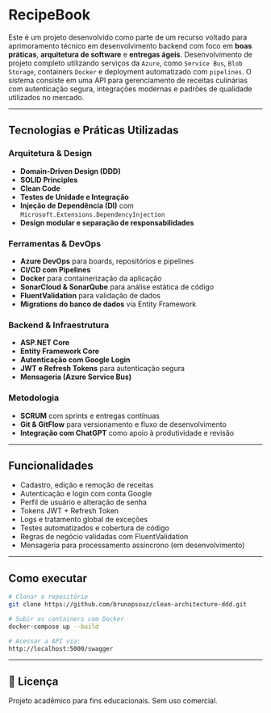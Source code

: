 # RecipeBook 

Este é um projeto desenvolvido como parte de um recurso voltado para aprimoramento técnico em desenvolvimento backend com foco em **boas práticas**, **arquitetura de software** e **entregas ágeis**.
Desenvolvimento de projeto completo utilizando serviços da `Azure`, como `Service Bus`, `Blob Storage`, containers `Docker` e deployment automatizado com `pipelines`.
O sistema consiste em uma API para gerenciamento de receitas culinárias com autenticação segura, integrações modernas e padrões de qualidade utilizados no mercado.

---

## Tecnologias e Práticas Utilizadas

### Arquitetura & Design
- **Domain-Driven Design (DDD)**
- **SOLID Principles**
- **Clean Code**
- **Testes de Unidade e Integração**
- **Injeção de Dependência (DI)** com `Microsoft.Extensions.DependencyInjection`
- **Design modular e separação de responsabilidades**

###  Ferramentas & DevOps
- **Azure DevOps** para boards, repositórios e pipelines
- **CI/CD com Pipelines**
- **Docker** para containerização da aplicação
- **SonarCloud & SonarQube** para análise estática de código
- **FluentValidation** para validação de dados
- **Migrations do banco de dados** via Entity Framework

### Backend & Infraestrutura
- **ASP.NET Core**
- **Entity Framework Core**
- **Autenticação com Google Login**
- **JWT e Refresh Tokens** para autenticação segura
- **Mensageria (Azure Service Bus)**

### Metodologia
- **SCRUM** com sprints e entregas contínuas
- **Git & GitFlow** para versionamento e fluxo de desenvolvimento
- **Integração com ChatGPT** como apoio à produtividade e revisão

---

## Funcionalidades

- Cadastro, edição e remoção de receitas
- Autenticação e login com conta Google
- Perfil de usuário e alteração de senha
- Tokens JWT + Refresh Token
- Logs e tratamento global de exceções
- Testes automatizados e cobertura de código
- Regras de negócio validadas com FluentValidation
- Mensageria para processamento assíncrono (em desenvolvimento)

---

## Como executar

```bash
# Clonar o repositório
git clone https://github.com/brunopsouz/clean-architecture-ddd.git

# Subir os containers com Docker
docker-compose up --build

# Acessar a API via:
http://localhost:5000/swagger
```
---

## 📄 Licença
Projeto acadêmico para fins educacionais. Sem uso comercial.
